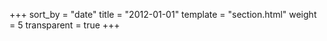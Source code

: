 +++
sort_by = "date"
title = "2012-01-01"
template = "section.html"
weight = 5
transparent = true
+++